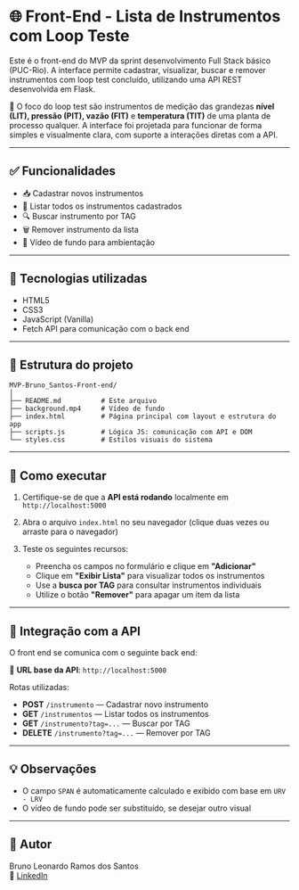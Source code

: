 # 🌐 Front-End - Lista de Instrumentos com Loop Teste

Este é o front-end do MVP da sprint desenvolvimento Full Stack básico (PUC-Rio). A interface permite cadastrar, visualizar, buscar e remover instrumentos com loop test concluído, utilizando uma API REST desenvolvida em Flask.

🎯 O foco do loop test são instrumentos de medição das grandezas **nível (LIT), pressão (PIT), vazão (FIT)** e **temperatura (TIT)** de uma planta de processo qualquer. A interface foi projetada para funcionar de forma simples e visualmente clara, com suporte a interações diretas com a API.

---

## ✅ Funcionalidades

- 📥 Cadastrar novos instrumentos
- 📃 Listar todos os instrumentos cadastrados
- 🔍 Buscar instrumento por TAG
- 🗑️ Remover instrumento da lista
- 🎥 Vídeo de fundo para ambientação

---

## 🧰 Tecnologias utilizadas

- HTML5
- CSS3
- JavaScript (Vanilla)
- Fetch API para comunicação com o back end

---

## 📁 Estrutura do projeto

```
MVP-Bruno_Santos-Front-end/
│
├── README.md          # Este arquivo
├── background.mp4     # Vídeo de fundo
├── index.html         # Página principal com layout e estrutura do app
├── scripts.js         # Lógica JS: comunicação com API e DOM
└── styles.css         # Estilos visuais do sistema
```

---

## 🚀 Como executar

1. Certifique-se de que a **API está rodando** localmente em `http://localhost:5000`

2. Abra o arquivo `index.html` no seu navegador (clique duas vezes ou arraste para o navegador)

3. Teste os seguintes recursos:

   - Preencha os campos no formulário e clique em **"Adicionar"**
   - Clique em **"Exibir Lista"** para visualizar todos os instrumentos
   - Use a **busca por TAG** para consultar instrumentos individuais
   - Utilize o botão **"Remover"** para apagar um item da lista

---

## 🔄 Integração com a API

O front end se comunica com o seguinte back end:

📡 **URL base da API**: `http://localhost:5000`

Rotas utilizadas:

- **POST** `/instrumento` — Cadastrar novo instrumento
- **GET** `/instrumentos` — Listar todos os instrumentos
- **GET** `/instrumento?tag=...` — Buscar por TAG
- **DELETE** `/instrumento?tag=...` — Remover por TAG

---

## 💡 Observações

- O campo `SPAN` é automaticamente calculado e exibido com base em `URV - LRV`
- O vídeo de fundo pode ser substituído, se desejar outro visual

---

## 🙌 Autor

Bruno Leonardo Ramos dos Santos  
🔗 [LinkedIn](https://www.linkedin.com/in/bruno-leonardo-ramos-dos-santos-31734b3a/)